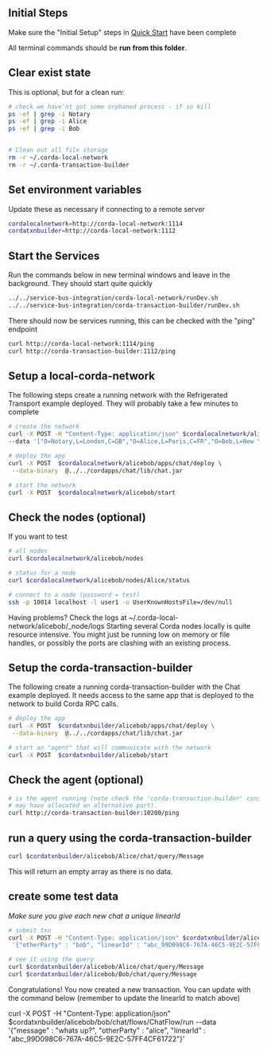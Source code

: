 
## Initial Steps 

Make sure the "Initial Setup" steps in [Quick Start](../../service-bus-integration/docs/QuickStart.md) 
have been complete

All terminal commands should be **run from this folder**. 

## Clear exist state 

This is optional, but for a clean run:

```bash
# check we have'nt got some orphaned process - if so kill
ps -ef | grep -i Notary
ps -ef | grep -i Alice
ps -ef | grep -i Bob


# Clean out all file storage 
rm -r ~/.corda-local-network
rm -r ~/.corda-transaction-builder
```

## Set environment variables 

Update these as necessary if connecting to a remote server 

```bash
cordalocalnetwork=http://corda-local-network:1114
cordatxnbuilder=http://corda-local-network:1112
```

## Start the Services 

Run the commands below in new terminal windows and leave in the background. They 
should start quite quickly 

```bash
../../service-bus-integration/corda-local-network/runDev.sh 
../../service-bus-integration/corda-transaction-builder/runDev.sh 
```

There should now be services running, this can be checked with the "ping" endpoint

```bash
curl http://corda-local-network:1114/ping
curl http://corda-transaction-builder:1112/ping
```

## Setup a local-corda-network

The following steps create a running network with the Refrigerated Transport example
deployed. They will probably take a few minutes to complete

```bash
# create the network
curl -X POST -H "Content-Type: application/json" $cordalocalnetwork/alicebob/nodes/create \
--data '["O=Notary,L=London,C=GB","O=Alice,L=Paris,C=FR","O=Bob,L=New York,C=US"]'

# deploy the app
curl -X POST  $cordalocalnetwork/alicebob/apps/chat/deploy \
 --data-binary  @../../cordapps/chat/lib/chat.jar 

# start the network 
curl -X POST  $cordalocalnetwork/alicebob/start 
```

## Check the nodes (optional)

If you want to test 

```bash
# all nodes
curl $cordalocalnetwork/alicebob/nodes

# status for a node 
curl $cordalocalnetwork/alicebob/nodes/Alice/status

# connect to a node (password = test)
ssh -p 10014 localhost -l user1 -o UserKnownHostsFile=/dev/null 

```

Having problems? Check the logs at ~/.corda-local-network/alicebob/<nodename>_node/logs 
Starting several Corda nodes locally is quite resource intensive. You might just be running 
low on memory or file handles, or possibly the ports are clashing with an existing process.


## Setup the corda-transaction-builder

The following create a running corda-transaction-builder with the  Chat example
deployed. It needs access to the same app that is deployed to the network 
to build Corda RPC calls.

```bash
# deploy the app
curl -X POST  $cordatxnbuilder/alicebob/apps/chat/deploy \
 --data-binary  @../../cordapps/chat/lib/chat.jar 

# start an "agent" that will communicate with the network
curl -X POST  $cordatxnbuilder/alicebob/start
```

## Check the agent (optional)

```bash
# is the agent running (note check the 'corda-transaction-builder' console as it 
# may have allocated an alternative port). 
curl http://corda-transaction-builder:10200/ping
```

## run a query using the corda-transaction-builder

```bash
curl $cordatxnbuilder/alicebob/Alice/chat/query/Message
```

This will return an empty array as there is no data.

## create some test data 

*Make sure you give each new chat a unique linearId*

```bash
# submit txn
curl -X POST -H "Content-Type: application/json" $cordatxnbuilder/alicebob/alice/chat/flows/StartChatFlow/run --data \
 '{"otherParty" : "bob", "linearId" : "abc_99D098C6-767A-46C5-9E2C-57FF4CF61722"}'

# see it using the query 
curl $cordatxnbuilder/alicebob/Alice/chat/query/Message
curl $cordatxnbuilder/alicebob/Bob/chat/query/Message
``` 

Congratulations! You now created a new transaction. You can update with the command below (remember to update 
the linearId to match above)

curl -X POST -H "Content-Type: application/json" $cordatxnbuilder/alicebob/bob/chat/flows/ChatFlow/run --data \
 '{"message" : "whats up?", "otherParty" : "alice", "linearId" : "abc_99D098C6-767A-46C5-9E2C-57FF4CF61722"}'
